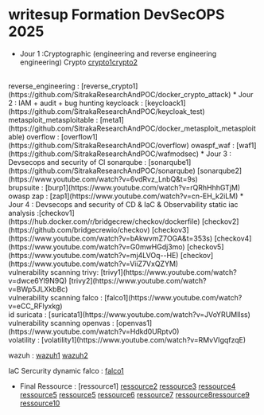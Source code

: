 # writesup Formation DevSecOPS 2025
* Jour 1 :Cryptographic (engineering and reverse engineering engineering)
Crypto   [crypto1](https://github.com/owaspf/Day5)[crypto2](https://github.com/owaspf/Day4)
</br>
reverse_engineering : [reverse_crypto1](https://github.com/SitrakaResearchAndPOC/docker_crypto_attack)
* Jour 2 : IAM + audit + bug hunting
keycloack : [keycloack1](https://github.com/SitrakaResearchAndPOC/keycloak_test)
metasploit_metasploitable : [meta1](https://github.com/SitrakaResearchAndPOC/docker_metasploit_metasploitable)
overflow : [overflow1](https://github.com/SitrakaResearchAndPOC/overflow)
owaspf_waf : [waf1](https://github.com/SitrakaResearchAndPOC/wafmodsec)
* Jour 3 : Devsecops and security of CI
sonarqube : [sonarqube1](https://github.com/SitrakaResearchAndPOC/sonarqube) [sonarqube2](https://www.youtube.com/watch?v=6vdRvz_LnbQ&t=9s)
</br>
brupsuite : [burp1](https://www.youtube.com/watch?v=rQRhHhhGTjM)
</br>
owasp zap : [zap1](https://www.youtube.com/watch?v=cn-EH_k2iLM)
* Jour 4 : Devsecops and security of CD & IaC & Observability
static iac analysis :[checkov1](https://hub.docker.com/r/bridgecrew/checkov/dockerfile) [checkov2](https://github.com/bridgecrewio/checkov) [checkov3](https://www.youtube.com/watch?v=bAkwvmZ7OGA&t=353s) [checkov4](https://www.youtube.com/watch?v=G0mwHGdj3mo) [checkov5](https://www.youtube.com/watch?v=mj4LVOq--HE) [checkov](https://www.youtube.com/watch?v=ViiZ7VxQZYM)
</br>
vulnerability scanning trivy: [trivy1](https://www.youtube.com/watch?v=dwce6Yl9N9Q) [trivy2](https://www.youtube.com/watch?v=BWp5JLXkbBc)
</br>
vulnerability scanning falco : [falco1](https://www.youtube.com/watch?v=eCC_RFlyxkg)
</br>
id suricata : [suricata1](https://www.youtube.com/watch?v=JVoYRUMllss) 
</br>
vulnerability scanning openvas : [openvas1](https://www.youtube.com/watch?v=Hdkd0URptv0)
</br>
volatility : [volatility1](https://www.youtube.com/watch?v=RMvVIgqfzqE)
</br>

wazuh : [wazuh1](https://www.youtube.com/watch?v=GslJfiRbLv8) [wazuh2](https://www.youtube.com/watch?v=0BqgKQ38USw)

 IaC Sercurity dynamic falco : [falco1](https://www.youtube.com/watch?v=7z1aqTi83w0) 
* Final Ressource : [ressource1] [ressource2](https://github.com/hahwul/DevSecOps) [ressource3](https://github-com.translate.goog/JakobTheDev/awesome-devsecops?_x_tr_sl=en&_x_tr_tl=fr&_x_tr_hl=fr&_x_tr_pto=sc) [ressource4](https://github.com/kh4sh3i/DevSecOps) [ressource5](https://github.com/JakobTheDev/awesome-devsecops) [ressource5](https://github.com/OWASP/DevSecOpsGuideline) [ressource6](https://hackernoon.com/6-github-repos-for-devsecops-in-2024) [ressource7](https://timspark.com/blog/devsecops-tools/) [ressource8](https://www.stationx.net/top-devsecops-tools/)[ressource9](https://github.com/devsecops/awesome-devsecops) [ressource10](https://github.com/sottlmarek/DevSecOps)
